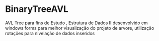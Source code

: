 # BinaryTreeAVL
AVL Tree  para fins de Estudo , Estrutura de Dados II desenvolvido em windows forms para melhor visualização do projeto de arvore, utilização rotações para nivelação de dados inseridos
